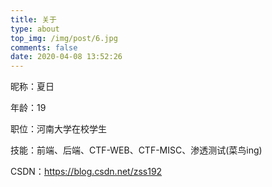 ```yaml
---
title: 关于
type: about
top_img: /img/post/6.jpg
comments: false
date: 2020-04-08 13:52:26
---
```

昵称：夏日

年龄：19

职位：河南大学在校学生

技能：前端、后端、CTF-WEB、CTF-MISC、渗透测试(菜鸟ing)

CSDN：https://blog.csdn.net/zss192